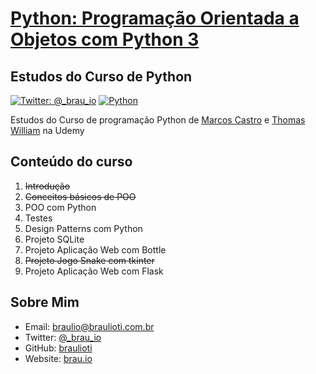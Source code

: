 # [Python: Programação Orientada a Objetos com Python 3](https://www.udemy.com/course/programacao-orientada-a-objetos-com-python/)
## Estudos do Curso de Python

[![Twitter: @_brau_io](https://img.shields.io/badge/contact-@_brau_io-blue.svg?style=flat)](https://twitter.com/braulio_info)
[![Python](https://upload.wikimedia.org/wikipedia/commons/f/fc/Blue_Python_3.7_Shield_Badge.svg)](https://www.python.org/)

Estudos do Curso de programação Python de [Marcos Castro](https://www.udemy.com/course/programacao-orientada-a-objetos-com-python/#instructor-1) e
[Thomas William](https://www.udemy.com/course/programacao-orientada-a-objetos-com-python/#instructor-2) na Udemy

## Conteúdo do curso

1. ~~Introdução~~
2. ~~Conceitos básicos de POO~~
3. POO com Python
4. Testes
5. Design Patterns com Python
6. Projeto SQLite
7. Projeto Aplicação Web com Bottle
8. ~~Projeto Jogo Snake com tkinter~~
9. Projeto Aplicação Web com Flask

## Sobre Mim

- Email: braulio@braulioti.com.br
- Twitter: [@_brau_io](http://twitter.com/braulio_info)
- GitHub: [braulioti](https://github.com/braulioti)
- Website: [brau.io](https://brau.io)
